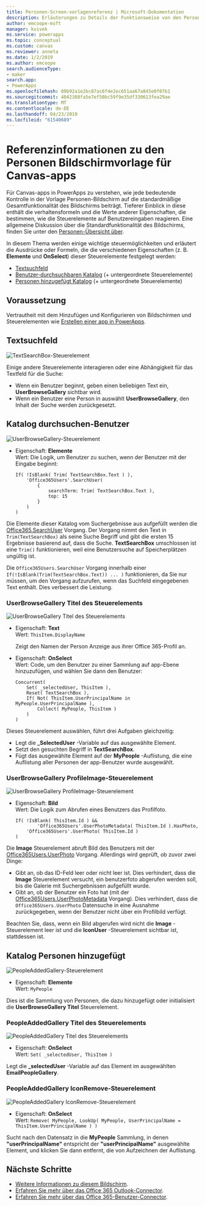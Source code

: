 ```yaml
---
title: Personen-Screen-vorlagenreferenz | Microsoft-Dokumentation
description: Erläuterungen zu Details der Funktionsweise von den Personen Bildschirmvorlage für Canvas-apps in PowerApps
author: emcoope-msft
manager: kvivek
ms.service: powerapps
ms.topic: conceptual
ms.custom: canvas
ms.reviewer: anneta
ms.date: 1/2/2019
ms.author: emcoope
search.audienceType:
- maker
search.app:
- PowerApps
ms.openlocfilehash: 09b92a1e2bc87ac6f4e2ec651aa67a845e0f07b1
ms.sourcegitcommit: 4042388fa5e7ef50bc59f9e35df330613fea29ae
ms.translationtype: MT
ms.contentlocale: de-DE
ms.lasthandoff: 04/23/2019
ms.locfileid: "61540689"
---
```

# <a name="reference-information-about-the-people-screen-template-for-canvas-apps"></a>Referenzinformationen zu den Personen Bildschirmvorlage für Canvas-apps

Für Canvas-apps in PowerApps zu verstehen, wie jede bedeutende Kontrolle in der Vorlage Personen-Bildschirm auf die standardmäßige Gesamtfunktionalität des Bildschirms beiträgt. Tieferer Einblick in diese enthält die verhaltensformeln und die Werte anderer Eigenschaften, die bestimmen, wie die Steuerelemente auf Benutzereingaben reagieren. Eine allgemeine Diskussion über die Standardfunktionalität des Bildschirms, finden Sie unter den [Personen-Übersicht über](people-screen-overview.md).

In diesem Thema werden einige wichtige steuermöglichkeiten und erläutert die Ausdrücke oder Formeln, die die verschiedenen Eigenschaften (z. B. **Elemente** und **OnSelect**) dieser Steuerelemente festgelegt werden:

* [Textsuchfeld](#text-search-box)
* [Benutzer-durchsuchbaren Katalog](#user-browse-gallery) (+ untergeordnete Steuerelemente)
* [Personen hinzugefügt Katalog](#people-added-gallery) (+ untergeordnete Steuerelemente)

## <a name="prerequisite"></a>Voraussetzung

Vertrautheit mit dem Hinzufügen und Konfigurieren von Bildschirmen und Steuerelementen wie [Erstellen einer app in PowerApps](../data-platform-create-app-scratch.md).

## <a name="text-search-box"></a>Textsuchfeld

![TextSearchBox-Steuerelement](media/people-screen/people-search-box.png)

Einige andere Steuerelemente interagieren oder eine Abhängigkeit für das Textfeld für die Suche:

* Wenn ein Benutzer beginnt, geben einen beliebigen Text ein, **UserBrowseGallery** sichtbar wird.
* Wenn ein Benutzer eine Person in auswählt **UserBrowseGallery**, den Inhalt der Suche werden zurückgesetzt.

## <a name="user-browse-gallery"></a>Katalog durchsuchen-Benutzer

![UserBrowseGallery-Steuerelement](media/people-screen/people-browse-gall.png)

* Eigenschaft: **Elemente**<br>
    Wert: Die Logik, um Benutzer zu suchen, wenn der Benutzer mit der Eingabe beginnt:
    
    ```powerapps-dot
    If( !IsBlank( Trim( TextSearchBox.Text ) ), 
        'Office365Users'.SearchUser(
            {
                searchTerm: Trim( TextSearchBox.Text ), 
                top: 15
            }
        )
    )
    ```
    
Die Elemente dieser Katalog vom Suchergebnisse aus aufgefüllt werden die [Office365.SearchUser](https://docs.microsoft.com/connectors/office365users/#searchuser) Vorgang. Der Vorgang nimmt den Text in `Trim(TextSearchBox)` als seine Suche Begriff und gibt die ersten 15 Ergebnisse basierend auf, dass die Suche. **TextSearchBox** umschlossen ist eine `Trim()` funktionieren, weil eine Benutzersuche auf Speicherplätzen ungültig ist.

Die `Office365Users.SearchUser` Vorgang innerhalb einer `If(!IsBlank(Trim(TextSearchBox.Text)) ... )` funktionieren, da Sie nur müssen, um den Vorgang aufzurufen, wenn das Suchfeld eingegebenen Text enthält. Dies verbessert die Leistung.

### <a name="userbrowsegallery-title-control"></a>UserBrowseGallery Titel des Steuerelements

![UserBrowseGallery Titel des Steuerelements](media/people-screen/people-browse-gall-title.png)

* Eigenschaft: **Text**<br>Wert: `ThisItem.DisplayName`

  Zeigt den Namen der Person Anzeige aus ihrer Office 365-Profil an.

* Eigenschaft: **OnSelect**<br>
    Wert: Code, um den Benutzer zu einer Sammlung auf app-Ebene hinzuzufügen, und wählen Sie dann den Benutzer:

    ```powerapps-dot
    Concurrent(
        Set( _selectedUser, ThisItem ),
        Reset( TextSearchBox ),
        If( Not( ThisItem.UserPrincipalName in MyPeople.UserPrincipalName ), 
            Collect( MyPeople, ThisItem )
        )
    )
    ```
Dieses Steuerelement auswählen, führt drei Aufgaben gleichzeitig:

   * Legt die  **\_SelectedUser** -Variable auf das ausgewählte Element.
   * Setzt den gesuchten Begriff in **TextSearchBox**.
   * Fügt das ausgewählte Element auf der **MyPeople** -Auflistung, die eine Auflistung aller Personen der app-Benutzer wurde ausgewählt.

### <a name="userbrowsegallery-profileimage-control"></a>UserBrowseGallery ProfileImage-Steuerelement

![UserBrowseGallery ProfileImage-Steuerelement](media/people-screen/people-browse-gall-image.png)

* Eigenschaft: **Bild**<br>
    Wert: Die Logik zum Abrufen eines Benutzers das Profilfoto.

    ```powerapps-dot
    If( !IsBlank( ThisItem.Id ) && 
            'Office365Users'.UserPhotoMetadata( ThisItem.Id ).HasPhoto,
        'Office365Users'.UserPhoto( ThisItem.Id )
    )
    ```

Die **Image** Steuerelement abruft Bild des Benutzers mit der [Office365Users.UserPhoto](https://docs.microsoft.com/connectors/office365users/#get-user-photo--v1-) Vorgang. Allerdings wird geprüft, ob zuvor zwei Dinge:
  
   * Gibt an, ob das ID-Feld leer oder nicht leer ist. Dies verhindert, dass die **Image** Steuerelement versucht, ein benutzerfoto abgerufen werden soll, bis die Galerie mit Suchergebnissen aufgefüllt wurde.
   * Gibt an, ob der Benutzer ein Foto hat (mit der [Office365Users.UserPhotoMetadata](https://docs.microsoft.com/connectors/office365users/#get-user-photo-metadata) Vorgang). Dies verhindert, dass die `Office365Users.UserPhoto` Datensuche in eine Ausnahme zurückgegeben, wenn der Benutzer nicht über ein Profilbild verfügt.

Beachten Sie, dass, wenn ein Bild abgerufen wird nicht die **Image** -Steuerelement leer ist und die **IconUser** -Steuerelement sichtbar ist, stattdessen ist.

## <a name="people-added-gallery"></a>Katalog Personen hinzugefügt

![PeopleAddedGallery-Steuerelement](media/people-screen/people-people-gall.png)

* Eigenschaft: **Elemente**<br>
    Wert: `MyPeople`

Dies ist die Sammlung von Personen, die dazu hinzugefügt oder initialisiert die **UserBrowseGallery Titel** Steuerelement.

### <a name="peopleaddedgallery-title-control"></a>PeopleAddedGallery Titel des Steuerelements

![PeopleAddedGallery Titel des Steuerelements](media/people-screen/people-people-gall-title.png)

* Eigenschaft: **OnSelect**<br>
    Wert: `Set( _selectedUser, ThisItem )`

Legt die **_selectedUser** -Variable auf das Element im ausgewählten **EmailPeopleGallery**.

### <a name="peopleaddedgallery-iconremove-control"></a>PeopleAddedGallery IconRemove-Steuerelement

![PeopleAddedGallery IconRemove-Steuerelement](media/people-screen/people-people-gall-delete.png)

* Eigenschaft: **OnSelect**<br>
    Wert: `Remove( MyPeople, LookUp( MyPeople, UserPrincipalName = ThisItem.UserPrincipalName ) )`

Sucht nach den Datensatz in die **MyPeople** Sammlung, in denen **"userPrincipalName"** entspricht der **"userPrincipalName"** ausgewählte Element, und klicken Sie dann entfernt, die von Aufzeichnen der Auflistung.

## <a name="next-steps"></a>Nächste Schritte

* [Weitere Informationen zu diesem Bildschirm](./people-screen-overview.md).
* [Erfahren Sie mehr über das Office 365 Outlook-Connector](../connections/connection-office365-outlook.md).
* [Erfahren Sie mehr über das Office 365-Benutzer-Connector](../connections/connection-office365-users.md).
